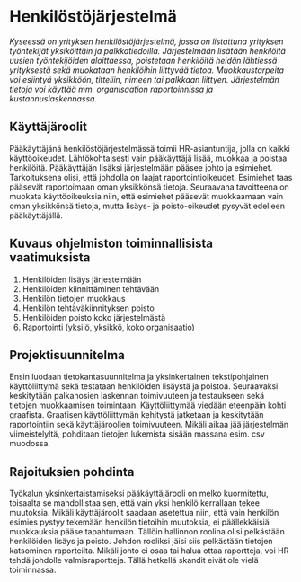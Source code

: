 
# Henkilöstöjärjestelmä
*Kyseessä on yrityksen henkilöstöjärjestelmä, jossa on listattuna yrityksen työntekijät yksiköittäin ja palkkatiedoilla. Järjestelmään lisätään henkilöitä uusien työntekijöiden aloittaessa, poistetaan henkilöitä heidän lähtiessä yrityksestä sekä muokataan henkilöihin liittyvää tietoa. Muokkaustarpeita voi esiintyä yksikköön, titteliin, nimeen tai palkkaan liittyen. Järjestelmän tietoja voi käyttää mm. organisaation raportoinnissa ja kustannuslaskennassa.*
## Käyttäjäroolit
Pääkäyttäjänä henkilöstöjärjestelmässä toimii HR-asiantuntija, jolla on kaikki käyttöoikeudet. Lähtökohtaisesti vain pääkäyttäjä lisää, muokkaa ja poistaa henkilöitä. Pääkäyttäjän lisäksi järjestelmään pääsee johto ja esimiehet. Tarkoituksena olisi, että johdolla on laajat raportointioikeudet. Esimiehet taas pääsevät raportoimaan oman yksikkönsä tietoja. Seuraavana tavoitteena on muokata käyttöoikeuksia niin, että esimiehet pääsevät muokkaamaan vain oman yksikkönsä tietoja, mutta lisäys- ja poisto-oikeudet pysyvät edelleen pääkäyttäjällä.
## Kuvaus ohjelmiston toiminnallisista vaatimuksista
1. Henkilöiden lisäys järjestelmään
1. Henkilöiden kiinnittäminen tehtävään
1. Henkilön tietojen muokkaus 
1. Henkilön tehtäväkiinnityksen poisto
1. Henkilöiden poisto koko järjestelmästä
1. Raportointi (yksilö, yksikkö, koko organisaatio)
## Projektisuunnitelma
Ensin luodaan tietokantasuunnitelma ja yksinkertainen tekstipohjainen käyttöliittymä sekä testataan henkilöiden lisäystä ja poistoa.
Seuraavaksi keskitytään palkanosien laskennan toimivuuteen ja testaukseen sekä tietojen muokkaamisen toimintaan. Käyttöliittymää viedään eteenpäin kohti graafista.
Graafisen käyttöliittymän kehitystä jatketaan ja keskitytään raportointiin sekä käyttäjäroolien toimivuuteen. Mikäli aikaa jää järjestelmän viimeistelyltä, pohditaan tietojen lukemista sisään massana esim. csv muodossa.
## Rajoituksien pohdinta
Työkalun yksinkertaistamiseksi pääkäyttäjärooli on melko kuormitettu, toisaalta se mahdollistaa sen, että vain yksi henkilö kerrallaan tekee muutoksia. Mikäli käyttäjäroolit saadaan asetettua niin, että vain henkilön esimies pystyy tekemään henkilön tietoihin muutoksia, ei päällekkäisiä muokkauksia pääse tapahtumaan. Tällöin hallinnon roolina olisi pelkästään henkilöiden lisäys ja poisto. Johdon rooliksi jäisi siis pelkästään tietojen katsominen raporteilta. Mikäli johto ei osaa tai halua ottaa raportteja, voi HR tehdä johdolle valmisraportteja.
Tällä hetkellä skandit eivät ole vielä toiminnassa.
